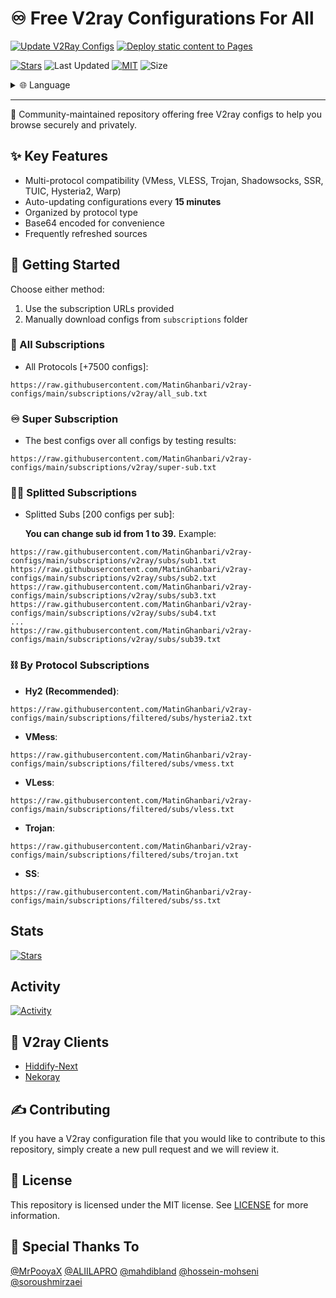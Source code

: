 # ♾️ Free V2ray Configurations For All
[![Update V2Ray Configs](https://github.com/MatinGhanbari/v2ray-configs/actions/workflows/update-configs.yml/badge.svg?branch=main)](https://github.com/MatinGhanbari/v2ray-configs/actions/workflows/update-configs.yml)
[![Deploy static content to Pages](https://github.com/MatinGhanbari/v2ray-configs/actions/workflows/static.yml/badge.svg?branch=main)](https://github.com/MatinGhanbari/v2ray-configs/actions/workflows/static.yml)

[![Stars](https://img.shields.io/github/stars/MatinGhanbari/v2ray-configs?style=for-the-badge)](https://github.com/MatinGhanbari/v2ray-configs/stargazers)
![Last Updated](https://img.shields.io/github/last-commit/MatinGhanbari/v2ray-configs?style=for-the-badge) 
[![MIT](https://img.shields.io/badge/license-MIT-green?style=for-the-badge)](https://lbesson.mit-license.org/) 
![Size](https://img.shields.io/github/repo-size/MatinGhanbari/v2ray-configs?style=for-the-badge)

<div align="left">
  <details>
    <summary >🌐 Language</summary>
    <div>
      <div align="left">
        <p><a href="https://openaitx.github.io/view.html?user=MatinGhanbari&project=v2ray-configs&lang=en">English</a></p>
        <p><a href="https://openaitx.github.io/view.html?user=MatinGhanbari&project=v2ray-configs&lang=zh-CN">简体中文</a></p>
        <p><a href="https://openaitx.github.io/view.html?user=MatinGhanbari&project=v2ray-configs&lang=zh-TW">繁體中文</a></p>
        <p><a href="https://openaitx.github.io/view.html?user=MatinGhanbari&project=v2ray-configs&lang=ja">日本語</a></p>
        <p><a href="https://openaitx.github.io/view.html?user=MatinGhanbari&project=v2ray-configs&lang=ko">한국어</a></p>
        <p><a href="https://openaitx.github.io/view.html?user=MatinGhanbari&project=v2ray-configs&lang=hi">हिन्दी</a></p>
        <p><a href="https://openaitx.github.io/view.html?user=MatinGhanbari&project=v2ray-configs&lang=th">ไทย</a></p>
        <p><a href="https://openaitx.github.io/view.html?user=MatinGhanbari&project=v2ray-configs&lang=fr">Français</a></p>
        <p><a href="https://openaitx.github.io/view.html?user=MatinGhanbari&project=v2ray-configs&lang=de">Deutsch</a></p>
        <p><a href="https://openaitx.github.io/view.html?user=MatinGhanbari&project=v2ray-configs&lang=es">Español</a></p>
        <p><a href="https://openaitx.github.io/view.html?user=MatinGhanbari&project=v2ray-configs&lang=it">Itapano</a></p>
        <p><a href="https://openaitx.github.io/view.html?user=MatinGhanbari&project=v2ray-configs&lang=ru">Русский</a></p>
        <p><a href="https://openaitx.github.io/view.html?user=MatinGhanbari&project=v2ray-configs&lang=pt">Português</a></p>
        <p><a href="https://openaitx.github.io/view.html?user=MatinGhanbari&project=v2ray-configs&lang=nl">Nederlands</a></p>
        <p><a href="https://openaitx.github.io/view.html?user=MatinGhanbari&project=v2ray-configs&lang=pl">Polski</a></p>
        <p><a href="https://openaitx.github.io/view.html?user=MatinGhanbari&project=v2ray-configs&lang=ar">العربية</a></p>
        <p><a href="https://openaitx.github.io/view.html?user=MatinGhanbari&project=v2ray-configs&lang=fa">فارسی</a></p>
        <p><a href="https://openaitx.github.io/view.html?user=MatinGhanbari&project=v2ray-configs&lang=tr">Türkçe</a></p>
        <p><a href="https://openaitx.github.io/view.html?user=MatinGhanbari&project=v2ray-configs&lang=vi">Tiếng Việt</a></p>
        <p><a href="https://openaitx.github.io/view.html?user=MatinGhanbari&project=v2ray-configs&lang=id">Bahasa Indonesia</a></p>
      </div>
    </div>
  </details>
</div>

---------

🧩 Community-maintained repository offering free V2ray configs to help you browse securely and privately.

## ✨ Key Features
- Multi-protocol compatibility (VMess, VLESS, Trojan, Shadowsocks, SSR, TUIC, Hysteria2, Warp)
- Auto-updating configurations every **15 minutes**
- Organized by protocol type
- Base64 encoded for convenience
- Frequently refreshed sources

## 🚀 Getting Started
Choose either method:
1. Use the subscription URLs provided
2. Manually download configs from `subscriptions` folder

### 🔗 All Subscriptions
- All Protocols [+7500 configs]:
```
https://raw.githubusercontent.com/MatinGhanbari/v2ray-configs/main/subscriptions/v2ray/all_sub.txt
```

### ♾️ Super Subscription
- The best configs over all configs by testing results:
```
https://raw.githubusercontent.com/MatinGhanbari/v2ray-configs/main/subscriptions/v2ray/super-sub.txt
```

### 👨‍🚀 Splitted Subscriptions

- Splitted Subs [200 configs per sub]:

    **You can change sub id from 1 to 39.** Example:
```
https://raw.githubusercontent.com/MatinGhanbari/v2ray-configs/main/subscriptions/v2ray/subs/sub1.txt
https://raw.githubusercontent.com/MatinGhanbari/v2ray-configs/main/subscriptions/v2ray/subs/sub2.txt
https://raw.githubusercontent.com/MatinGhanbari/v2ray-configs/main/subscriptions/v2ray/subs/sub3.txt
https://raw.githubusercontent.com/MatinGhanbari/v2ray-configs/main/subscriptions/v2ray/subs/sub4.txt
...
https://raw.githubusercontent.com/MatinGhanbari/v2ray-configs/main/subscriptions/v2ray/subs/sub39.txt
```

### ⛓️ By Protocol Subscriptions
- **Hy2** **(Recommended)**: 
```
https://raw.githubusercontent.com/MatinGhanbari/v2ray-configs/main/subscriptions/filtered/subs/hysteria2.txt
```
- **VMess**: 
```
https://raw.githubusercontent.com/MatinGhanbari/v2ray-configs/main/subscriptions/filtered/subs/vmess.txt
```
- **VLess**: 
```
https://raw.githubusercontent.com/MatinGhanbari/v2ray-configs/main/subscriptions/filtered/subs/vless.txt
```
- **Trojan**: 
```
https://raw.githubusercontent.com/MatinGhanbari/v2ray-configs/main/subscriptions/filtered/subs/trojan.txt
```
- **SS**: 
```
https://raw.githubusercontent.com/MatinGhanbari/v2ray-configs/main/subscriptions/filtered/subs/ss.txt
```


## Stats
[![Stars](https://starchart.cc/MatinGhanbari/v2ray-configs.svg?variant=adaptive)](https://github.com/MatinGhanbari/v2ray-configs/stargazers)

## Activity
[![Activity](https://repobeats.axiom.co/api/embed/381408388d06985f0df2e3a83b1afcd9b3d0a696.svg "Repobeats analytics image")](#)


## 📱 V2ray Clients
- [Hiddify-Next](https://github.com/hiddify/hiddify-next)
- [Nekoray](https://github.com/MatsuriDayo/nekoray)

## ✍️ Contributing
If you have a V2ray configuration file that you would like to contribute to this repository, simply create a new pull request and we will review it.

## 📝 License
This repository is licensed under the MIT license. See [LICENSE](https://raw.githubusercontent.com/MatinGhanbari/v2ray-configs/main/LICENSE) for more information.

## 🤍 Special Thanks To
[@MrPooyaX](https://github.com/MrPooyaX)
[@ALIILAPRO](https://github.com/ALIILAPRO)
[@mahdibland](https://github.com/mahdibland)
[@hossein-mohseni](https://github.com/hossein-mohseni)
[@soroushmirzaei](https://github.com/soroushmirzaei)
